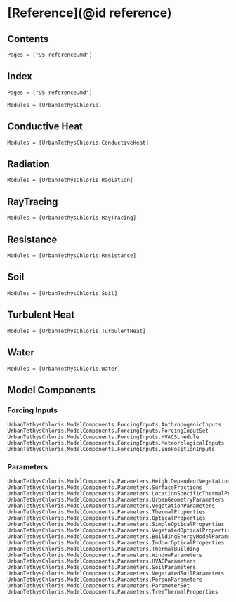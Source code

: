# [Reference](@id reference)

## Contents

```@contents
Pages = ["95-reference.md"]
```

## Index

```@index
Pages = ["95-reference.md"]
```

```@autodocs
Modules = [UrbanTethysChloris]
```

## Conductive Heat

```@autodocs
Modules = [UrbanTethysChloris.ConductiveHeat]
```

## Radiation

```@autodocs
Modules = [UrbanTethysChloris.Radiation]
```

## RayTracing

```@autodocs
Modules = [UrbanTethysChloris.RayTracing]
```

## Resistance

```@autodocs
Modules = [UrbanTethysChloris.Resistance]
```

## Soil

```@autodocs
Modules = [UrbanTethysChloris.Soil]
```

## Turbulent Heat

```@autodocs
Modules = [UrbanTethysChloris.TurbulentHeat]
```

## Water

```@autodocs
Modules = [UrbanTethysChloris.Water]
```

## Model Components

### Forcing Inputs

```@docs
UrbanTethysChloris.ModelComponents.ForcingInputs.AnthropogenicInputs
UrbanTethysChloris.ModelComponents.ForcingInputs.ForcingInputSet
UrbanTethysChloris.ModelComponents.ForcingInputs.HVACSchedule
UrbanTethysChloris.ModelComponents.ForcingInputs.MeteorologicalInputs
UrbanTethysChloris.ModelComponents.ForcingInputs.SunPositionInputs
```

### Parameters

```@docs
UrbanTethysChloris.ModelComponents.Parameters.HeightDependentVegetationParameters
UrbanTethysChloris.ModelComponents.Parameters.SurfaceFractions
UrbanTethysChloris.ModelComponents.Parameters.LocationSpecificThermalProperties
UrbanTethysChloris.ModelComponents.Parameters.UrbanGeometryParameters
UrbanTethysChloris.ModelComponents.Parameters.VegetationParameters
UrbanTethysChloris.ModelComponents.Parameters.ThermalProperties
UrbanTethysChloris.ModelComponents.Parameters.OpticalProperties
UrbanTethysChloris.ModelComponents.Parameters.SimpleOpticalProperties
UrbanTethysChloris.ModelComponents.Parameters.VegetatedOpticalProperties
UrbanTethysChloris.ModelComponents.Parameters.BuildingEnergyModelParameters
UrbanTethysChloris.ModelComponents.Parameters.IndoorOpticalProperties
UrbanTethysChloris.ModelComponents.Parameters.ThermalBuilding
UrbanTethysChloris.ModelComponents.Parameters.WindowParameters
UrbanTethysChloris.ModelComponents.Parameters.HVACParameters
UrbanTethysChloris.ModelComponents.Parameters.SoilParameters
UrbanTethysChloris.ModelComponents.Parameters.VegetatedSoilParameters
UrbanTethysChloris.ModelComponents.Parameters.PersonParameters
UrbanTethysChloris.ModelComponents.Parameters.ParameterSet
UrbanTethysChloris.ModelComponents.Parameters.TreeThermalProperties
```
